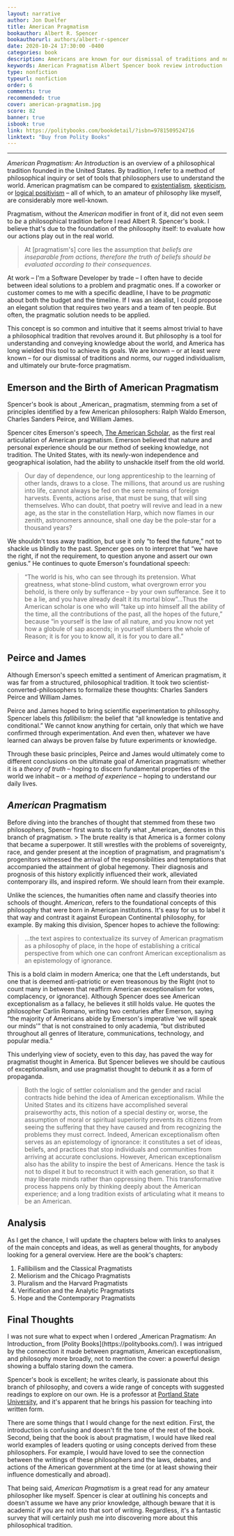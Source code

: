 ```yaml
---
layout: narrative
author: Jon Duelfer
title: American Pragmatism
bookauthor: Albert R. Spencer
bookauthorurl: authors/albert-r-spencer
date: 2020-10-24 17:30:00 -0400
categories: book
description: Americans are known for our dismissal of traditions and norms, our rugged individualism, and our pragmatism. But, what is pragmatism? Albert R. Spencer surveys the philosphical tradition and how it relates to our understanding of American exceptionalism.
keywords: American Pragmatism Albert Spencer book review introduction
type: nonfiction
typeurl: nonfiction
order: 6
comments: true
recommended: true
cover: american-pragmatism.jpg
score: 82
banner: true
isbook: true
link: https://politybooks.com/bookdetail/?isbn=9781509524716
linktext: "Buy from Polity Books"
---
```

<hr/>

_American Pragmatism: An Introduction_ is an overview of a philosophical tradition founded in the United States. By tradition, I refer to a method of philosophical inquiry or set of tools that philosophers use to understand the world. American pragmatism can be compared to [existentialism](https://en.wikipedia.org/wiki/Existentialism), [skepticism](https://en.wikipedia.org/wiki/Skepticism), or [logical positivism](https://en.wikipedia.org/wiki/Logical_positivism) – all of which, to an amateur of philosophy like myself, are considerably more well-known.

Pragmatism, without the _American_ modifier in front of it, did not even seem to _be_ a philosophical tradition before I read Albert R. Spencer's book. I believe that's due to the foundation of the philosophy itself: to evaluate how our actions play out in the real world.
> At [pragmatism's] core lies the assumption that _beliefs are inseparable from actions, therefore the truth of beliefs should be evaluated according to their consequences_.

At work – I'm a Software Developer by trade – I often have to decide between ideal solutions to a problem and pragmatic ones. If a coworker or customer comes to me with a specific deadline, I have to be _pragmatic_ about both the budget and the timeline. If I was an idealist, I could propose an elegant solution that requires two years and a team of ten people. But often, the pragmatic solution needs to be applied.

This concept is so common and intuitive that it seems almost trivial to have a philosophical tradition that revolves around it. But philosophy is a tool for understanding and conveying knowledge about the world, and America has long wielded this tool to achieve its goals. We are known – or at least _were_ known – for our dismissal of traditions and norms, our rugged individualism, and ultimately our brute-force pragmatism.

<h2><strong>Emerson and the Birth of American Pragmatism</strong></h2>
Spencer's book is about _American_ pragmatism, stemming from a set of principles identified by a few American philosophers: Ralph Waldo Emerson, Charles Sanders Peirce, and William James.

Spencer cites Emerson's speech, [The American Scholar](https://en.wikipedia.org/wiki/The_American_Scholar), as the first real articulation of American pragmatism. Emerson believed that nature and personal experience should be our method of seeking knowledge, not tradition. The United States, with its newly-won independence and geographical isolation, had the ability to unshackle itself from the old world.
> Our day of dependence, our long apprenticeship to the learning of other lands, draws to a close. The millions, that around us are rushing into life, cannot always be fed on the sere remains of foreign harvests. Events, actions arise, that must be sung, that will sing themselves. Who can doubt, that poetry will revive and lead in a new age, as the star in the constellation Harp, which now flames in our zenith, astronomers announce, shall one day be the pole-star for a thousand years?

We shouldn't toss away tradition, but use it only “to feed the future,” not to shackle us blindly to the past. Spencer goes on to interpret that “we have the right, if not the requirement, to question anyone and assert our own genius.” He continues to quote Emerson's foundational speech:
> “The world is his, who can see through its pretension. What greatness, what stone-blind custom, what overgrown error you behold, is there only by sufferance – by your own sufferance. See it to be a lie, and you have already dealt it its mortal blow”...Thus the American scholar is one who will “take up into himself all the ability of the time, all the contributions of the past, all the hopes of the future,” because “in yourself is the law of all nature, and you know not yet how a globule of sap ascends; in yourself slumbers the whole of Reason; it is for you to know all, it is for you to dare all.”

<h2><strong>Peirce and James</strong></h2>
Although Emerson's speech emitted a sentiment of American pragmatism, it was far from a structured, philosophical tradition. It took two scientist-converted-philosophers to formalize these thoughts: Charles Sanders Peirce and William James.

Peirce and James hoped to bring scientific experimentation to philosophy. Spencer labels this _fallibilism_: the belief that “all knowledge is tentative and conditional.” We cannot know anything for certain, only that which we have confirmed through experimentation. And even then, whatever we have learned can always be proven false by future experiments or knowledge.

Through these basic principles, Peirce and James would ultimately come to different conclusions on the ultimate goal of American pragmatism: whether it is a _theory of truth_ – hoping to discern fundamental properties of the world we inhabit – or a _method of experience_ – hoping to understand our daily lives.

<h2><strong><i>American</i> Pragmatism</strong></h2>
Before diving into the branches of thought that stemmed from these two philosophers, Spencer first wants to clarify what _American_ denotes in this branch of pragmatism.
> The brute reality is that America is a former colony that became a superpower. It still wrestles with the problems of sovereignty, race, and gender present at the inception of pragmatism, and pragmatism's progenitors witnessed the arrival of the responsibilities and temptations that accompanied the attainment of global hegemony. Their diagnosis and prognosis of this history explicitly influenced their work, alleviated contemporary ills, and inspired reform. We should learn from their example.

Unlike the sciences, the humanities often name and classify theories into schools of thought. _American_, refers to the foundational concepts of this philosophy that were born in American institutions. It's easy for us to label it that way and contrast it against European Continental philosophy, for example. By making this division, Spencer hopes to achieve the following:
> ...the text aspires to contextualize its survey of American pragmatism as a philosophy of place, in the hope of establishing a critical perspective from which one can confront American exceptionalism as an epistemology of ignorance.

This is a bold claim in modern America; one that the Left understands, but one that is deemed anti-patriotic or even treasonous by the Right (not to count many in between that reaffirm American exceptionalism for votes, complacency, or ignorance). Although Spencer does see American exceptionalism as a fallacy, he believes it still holds value. He quotes the philosopher Carlin Romano, writing two centuries after Emerson, saying “the majority of Americans abide by Emerson's imperative 'we will speak our minds'” that is not constrained to only academia, “but distributed throughout all genres of literature, communications, technology, and popular media.” 

This underlying view of society, even to this day, has paved the way for pragmatist thought in America. But Spencer believes we should be cautious of exceptionalism, and use pragmatist thought to debunk it as a form of propaganda.
> Both the logic of settler colonialism and the gender and racial contracts hide behind the idea of American exceptionalism. While the United States and its citizens have accomplished several praiseworthy acts, this notion of a special destiny or, worse, the assumption of moral or spiritual superiority prevents its citizens from seeing the suffering that they have caused and from recognizing the problems they must correct. Indeed, American exceptionalism often serves as an epistemology of ignorance: it constitutes a set of ideas, beliefs, and practices that stop individuals and communities from arriving at accurate conclusions. However, American exceptionalism also has the ability to inspire the best of Americans. Hence the task is not to dispel it but to reconstruct it with each generation, so that it may liberate minds rather than oppressing them. This transformative process happens only by thinking deeply about the American experience; and a long tradition exists of articulating what it means to be an American. 

<h2><strong>Analysis</strong></h2>
As I get the chance, I will update the chapters below with links to analyses of the main concepts and ideas, as well as general thoughts, for anybody looking for a general overview. Here are the book's chapters:

1. Fallibilism and the Classical Pragmatists
2. Meliorism and the Chicago Pragmatists
3. Pluralism and the Harvard Pragmatists
4. Verification and the Analytic Pragmatists
5. Hope and the Contemporary Pragmatists

<h2><strong>Final Thoughts</strong></h2>
I was not sure what to expect when I ordered _American Pragmatism: An Introduction_ from [Polity Books](https://politybooks.com/). I was intrigued by the connection it made between pragmatism, American exceptionalism, and philosophy more broadly, not to mention the cover: a powerful design showing a buffalo staring down the camera.

Spencer's book is excellent; he writes clearly, is passionate about this branch of philosophy, and covers a wide range of concepts with suggested readings to explore on our own. He is a professor at [Portland State University](https://www.pdx.edu/), and it's apparent that he brings his passion for teaching into written form.

There are some things that I would change for the next edition. First, the introduction is confusing and doesn't fit the tone of the rest of the book. Second, being that the book is about pragmatism, I would have liked real world examples of leaders quoting or using concepts derived from these philosophers. For example, I would have loved to see the connection between the writings of these philosophers and the laws, debates, and actions of the American government at the time (or at least showing their influence domestically and abroad).

That being said, _American Pragmatism_ is a great read for any amateur philosopher like myself. Spencer is clear at outlining his concepts and doesn't assume we have any prior knowledge, although beware that it is academic if you are not into that sort of writing. Regardless, it's a fantastic survey that will certainly push me into discovering more about this philosophical tradition.


